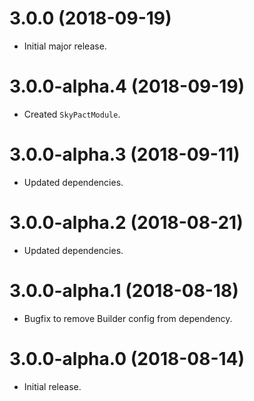 # 3.0.0 (2018-09-19)

- Initial major release.

# 3.0.0-alpha.4 (2018-09-19)

- Created `SkyPactModule`.

# 3.0.0-alpha.3 (2018-09-11)

- Updated dependencies.

# 3.0.0-alpha.2 (2018-08-21)

- Updated dependencies.

# 3.0.0-alpha.1 (2018-08-18)

- Bugfix to remove Builder config from dependency.

# 3.0.0-alpha.0 (2018-08-14)

- Initial release.
